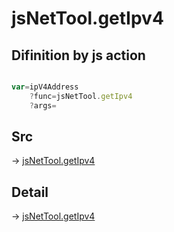 # jsNetTool.getIpv4

## Difinition by js action

```js.js

var=ipV4Address
	?func=jsNetTool.getIpv4
	?args=

```

## Src

-> [jsNetTool.getIpv4](https://github.com/puutaro/CommandClick/blob/master/app/src/main/java/com/puutaro/commandclick/fragment_lib/terminal_fragment/js_interface/JsNetTool.kt#L13)

## Detail

-> [jsNetTool.getIpv4](https://github.com/puutaro/CommandClick/blob/master/md/developer/js_interface/details/JsNetTool/getIpv4.md)
